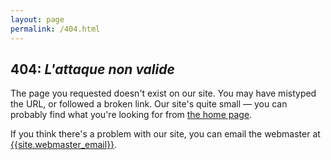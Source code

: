 ```yaml
---
layout: page
permalink: /404.html
---
```


404: *L'attaque non valide*
---------------------------

The page you requested doesn't exist on our site. You may have mistyped the URL, or followed a broken link. Our site's quite small &mdash; you can probably find what you're looking for from [the home page](/).

If you think there's a problem with our site, you can email the webmaster at [{{site.webmaster_email}}](mailto:{{site.webmaster_email}}).
